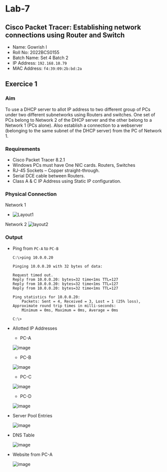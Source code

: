 # Lab-7

## Cisco Packet Tracer: Establishing network connections using Router and Switch

- Name: Gowrish I
- Roll No: 2022BCS0155
- Batch Name: Set 4 Batch 2
- IP Address: `192.168.10.79`
- MAC Address: `f4:39:09:2b:bd:2a`

## Exercice 1

### Aim
To use a DHCP server to allot IP address to two different group of PCs under two
different subnetworks using Routers and switches. One set of PCs belong to Network 2 of the
DHCP server and the other belong to a Network 1 (PCs alone). Also establish a connection to
a webserver (belonging to the same subnet of the DHCP server) from the PC of Network 1.

### Requirements

- Cisco Packet Tracer 8.2.1
- Windows PCs must have One NIC cards. Routers, Switches
- RJ-45 Sockets – Copper straight-through.
- Serial DCE cable between Routers.
- Class A & C IP Address using Static IP configuration.

### Physical Connection

Network 1
- ![Layout1](https://github.com/grx6741/grx6741.github.io/assets/73749042/fc85cd9d-976e-44ba-8d8c-7e3d61c146a9)

Network 2
  ![layout2](https://github.com/grx6741/grx6741.github.io/assets/73749042/1552309d-0fdb-4a54-947b-236ee73db0ee)

### Output
- Ping from `PC-A` to `PC-B`
  ```console
  C:\>ping 10.0.0.20
  
  Pinging 10.0.0.20 with 32 bytes of data:
  
  Request timed out.
  Reply from 10.0.0.20: bytes=32 time<1ms TTL=127
  Reply from 10.0.0.20: bytes=32 time<1ms TTL=127
  Reply from 10.0.0.20: bytes=32 time<1ms TTL=127
  
  Ping statistics for 10.0.0.20:
      Packets: Sent = 4, Received = 3, Lost = 1 (25% loss),
  Approximate round trip times in milli-seconds:
      Minimum = 0ms, Maximum = 0ms, Average = 0ms
  
  C:\>
  ```

- Allotted IP Addresses
  - PC-A
    
  ![image](https://github.com/grx6741/grx6741.github.io/assets/73749042/195a00e8-e8b4-4fec-9a81-2373b3094f1b)
  
  - PC-B
    
  ![image](https://github.com/grx6741/grx6741.github.io/assets/73749042/8589f0d2-c72c-496b-9075-61a3d6f9fa88)
  
  - PC-C
    
  ![image](https://github.com/grx6741/grx6741.github.io/assets/73749042/8b675546-0ea9-4e3a-97e8-62a8f9e50f37)
  
  - PC-D
    
  ![image](https://github.com/grx6741/grx6741.github.io/assets/73749042/20192d11-159b-4928-a74c-a1a01b813664)
  
- Server Pool Entries
  
  ![image](https://github.com/grx6741/grx6741.github.io/assets/73749042/8e17d6dc-13fb-4196-a2a9-c6bd31d6a9d0)
  
- DNS Table
  
  ![image](https://github.com/grx6741/grx6741.github.io/assets/73749042/3dba8cf5-9467-4f5d-ada6-8a25b5409c37)
  
- Website from PC-A
  
  ![image](https://github.com/grx6741/grx6741.github.io/assets/73749042/57d1524d-cf21-4b73-a053-3c7cb60156fe)



